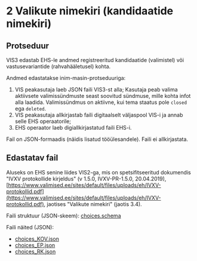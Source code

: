 # 2 Valikute nimekiri (kandidaatide nimekiri)

## Protseduur

VIS3 edastab EHS-le andmed registreeritud kandidaatide (valimistel) või vastusevariantide (rahvahääletusel) kohta.

Andmed edastatakse inim-masin-protseduuriga:

1. VIS peakasutaja laeb JSON faili VIS3-st alla; Kasutaja peab valima aktiivsete valimissündmuste seast soovitud sündmuse, mille kohta infot alla laadida. Valimissündmus on aktiivne, kui tema staatus pole `closed` ega `deleted`.
2. VIS peakasutaja allkirjastab faili digitaalselt väljaspool VIS-i ja annab selle EHS operaatorile;
3. EHS operaator laeb digiallkirjastatud faili EHS-i.

Fail on JSON-formaadis (näidis lisatud tööülesandele). Faili ei allkirjastata.

## Edastatav fail

Aluseks on EHS senine liides VIS2-ga, mis on spetsifitseeritud dokumendis "IVXV protokollide kirjeldus" (v 1.5.0, IVXV-PR-1.5.0, 20.04.2019), [https://www.valimised.ee/sites/default/files/uploads/eh/IVXV-protokollid.pdf](https://www.valimised.ee/sites/default/files/uploads/eh/IVXV-protokollid.pdf), jaotises "Valikute nimekiri" (jaotis 3.4).

Faili struktuur (JSON-skeem): [choices.schema](choices.schema)

Faili näited (JSON):

- [choices_KOV.json](choices_KOV.json)
- [choices_EP.json](choices_EP.json)
- [choices_RK.json](choices_RK.json)

